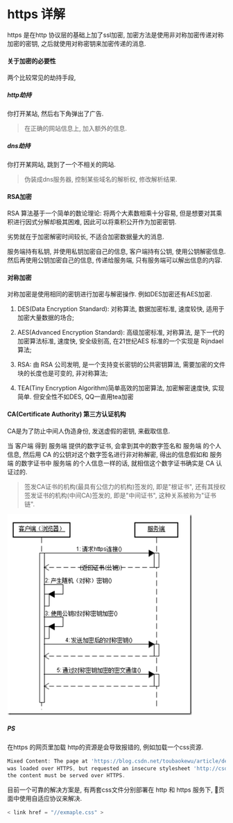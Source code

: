 # https 详解

https 是在http 协议层的基础上加了ssl加密, 加密方法是使用非对称加密传递对称加密的密钥, 之后就使用对称密钥来加密传递的消息. 

#### 关于加密的必要性

两个比较常见的劫持手段, 

##### http劫持

你打开某站, 然后右下角弹出了广告. 

> 在正确的网站信息上, 加入额外的信息. 

##### dns劫持

你打开某网站, 跳到了一个不相关的网站. 

> 伪装成dns服务器, 控制某些域名的解析权, 修改解析结果. 

#### RSA加密

RSA 算法基于一个简单的数论理论: 将两个大素数相乘十分容易, 但是想要对其乘积进行因式分解却极其困难, 因此可以将乘积公开作为加密密钥. 

劣势就在于加密解密时间较长, 不适合加密数据量大的消息. 

服务端持有私钥, 并使用私钥加密自己的信息, 客户端持有公钥, 使用公钥解密信息. 然后再使用公钥加密自己的信息, 传递给服务端, 只有服务端可以解出信息的内容. 

#### 对称加密

对称加密是使用相同的密钥进行加密与解密操作. 例如DES加密还有AES加密. 

1. DES(Data Encryption Standard): 对称算法, 数据加密标准, 速度较快, 适用于加密大量数据的场合; 

2. AES(Advanced Encryption Standard): 高级加密标准, 对称算法, 是下一代的加密算法标准, 速度快, 安全级别高, 在21世纪AES 标准的一个实现是 Rijndael 算法; 

3. RSA: 由 RSA 公司发明, 是一个支持变长密钥的公共密钥算法, 需要加密的文件块的长度也是可变的, 非对称算法; 

4. TEA(Tiny Encryption Algorithm)简单高效的加密算法, 加密解密速度快, 实现简单. 但安全性不如DES, QQ一直用tea加密

#### CA(Certificate Authority) 第三方认证机构

CA是为了防止中间人伪造身份, 发送虚假的密钥, 来截取信息. 

当 客户端 得到 服务端 提供的数字证书, 会拿到其中的数字签名和 服务端 的个人信息, 然后用 CA 的公钥对这个数字签名进行非对称解密, 得出的信息假如和 服务端 的数字证书中 服务端 的个人信息一样的话, 就相信这个数字证书确实是 CA 认证过的. 

> 签发CA证书的机构(最具有公信力的机构)签发的, 即是"根证书", 还有其授权签发证书的机构(中间CA)签发的, 即是"中间证书", 这种关系被称为"证书链". 

![img](../img/20180711001.png)

##### PS

在https 的网页里加载 http的资源是会导致报错的, 例如加载一个css资源. 

``` js
Mixed Content: The page at 'https://blog.csdn.net/toubaokewu/article/details/78873697'
was loaded over HTTPS, but requested an insecure stylesheet 'http://csdnimg.cn/release/phoenix/template/css/chart-3456820cac.css'.This request has been blocked;
the content must be served over HTTPS.
```

目前一个可靠的解决方案是, 有两套css文件分别部署在 http 和 https 服务下, 页面中使用自适应协议来解决. 

``` js
< link href = "//exmaple.css" >
```

